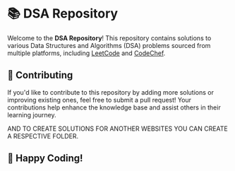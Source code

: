 # 📚 DSA Repository

Welcome to the **DSA Repository**! This repository contains solutions to various Data Structures and Algorithms (DSA) problems sourced from multiple platforms, including [LeetCode](https://leetcode.com/) and [CodeChef](https://www.codechef.com/).

## 🌟 Contributing

If you'd like to contribute to this repository by adding more solutions or improving existing ones, feel free to submit a pull request! Your contributions help enhance the knowledge base and assist others in their learning journey.

AND TO CREATE SOLUTIONS FOR ANOTHER WEBSITES YOU CAN CREATE A RESPECTIVE FOLDER. 

## 🚀 Happy Coding!
